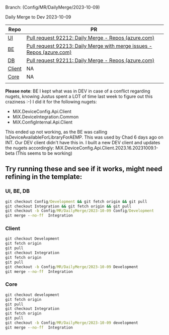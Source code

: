 Branch: (Config/MR/DailyMerge/2023-10-09)

Daily Merge to Dev 2023-10-09

| Repo                                                                                                                                                                                                                                                                        | PR    |
| --------------------------------------------------------------------------------------------------------------------------------------------------------------------------------------------------------------------------------------------------------------------------- | ----- |
| [UI](https://dev.azure.com/MiXTelematics/Common/_git/MiX.Fleet.UI/pullrequestcreate?sourceRef=Integration&targetRef=Config/Development&sourceRepositoryId=50990761-1b3a-4829-ada1-584fd7f03033&targetRepositoryId=50990761-1b3a-4829-ada1-584fd7f03033)                     | [Pull request 92212: Daily Merge - Repos (azure.com)](https://dev.azure.com/MiXTelematics/Common/_git/MiX.Fleet.UI/pullrequest/92212) |
| [BE](https://dev.azure.com/MiXTelematics/Common/_git/DynaMiX.Backend/pullrequestcreate?sourceRef=Integration&targetRef=Config/Development&sourceRepositoryId=0c9dafba-9e19-4319-886b-c0129c70b7d0&targetRepositoryId=0c9dafba-9e19-4319-886b-c0129c70b7d0)                  | [Pull request 92213: Daily Merge with merge issues - Repos (azure.com)](https://dev.azure.com/MiXTelematics/Common/_git/DynaMiX.Backend/pullrequest/92213) |
| [DB](https://dev.azure.com/MiXTelematics/Common/_git/Database/pullrequestcreate?sourceRef=Integration&targetRef=Config/Development&sourceRepositoryId=72660fef-f082-49a7-b7c0-8648450cd291&targetRepositoryId=72660fef-f082-49a7-b7c0-8648450cd291)                         | [Pull request 92211: Daily Merge - Repos (azure.com)](https://dev.azure.com/MiXTelematics/Common/_git/Database/pullrequest/92211) |
| [Client](https://dev.azure.com/MiXTelematics/DeviceIntegration/_git/MiX.DeviceConfig/pullrequestcreate?sourceRef=Integration&targetRef=Development&sourceRepositoryId=8812dade-4c8a-4218-ba13-9c7c4eaaa996&targetRepositoryId=8812dade-4c8a-4218-ba13-9c7c4eaaa996)         | NA |
| [Core](https://dev.azure.com/MiXTelematics/DeviceIntegration/_git/MiX.DeviceIntegration.Core/pullrequestcreate?sourceRef=integration&targetRef=development&sourceRepositoryId=40eeca32-3a77-4551-91a0-402d4c96d679&targetRepositoryId=40eeca32-3a77-4551-91a0-402d4c96d679) | NA |
|                                                                                                                                                                                                                                                                             |       |

**Please note**: BE I kept what was in DEV in case of a conflict regarding nugets, knowing Justus spent a LOT of time last week to figure out this craziness :-) I did it for the following nugets:
- MiX.DeviceConfig.Api.Client
- MiX.DeviceIntegration.Common
- MiX.ConfigInternal.Api.Client

This ended up not working, as the BE was calling IsDeviceAvailableForLibraryForAEMP. This was used by Chad 6 days ago on INT. Our DEV client didn't have this in. I built a new DEV client and updates the nugets accordingly: MiX.DeviceConfig.Api.Client.2023.16.20231009.1-beta (This seems to be working)


## Try running these and see if it works, might need refining in the template:

### UI, BE, DB

``` cmd
git checkout Config/Development && git fetch origin && git pull
git checkout Integration && git fetch origin && git pull
git checkout -b Config/MR/DailyMerge/2023-10-09 Config/Development
git merge --no-ff  Integration
```

### Client

``` cmd
git checkout Development
git fetch origin
git pull
git checkout Integration
git fetch origin
git pull
git checkout -b Config/MR/DailyMerge/2023-10-09 Development
git merge --no-ff  Integration
```

### Core

``` cmd
git checkout development
git fetch origin
git pull
git checkout Integration
git fetch origin
git pull
git checkout -b Config/MR/DailyMerge/2023-10-09 development
git merge --no-ff  Integration
```

